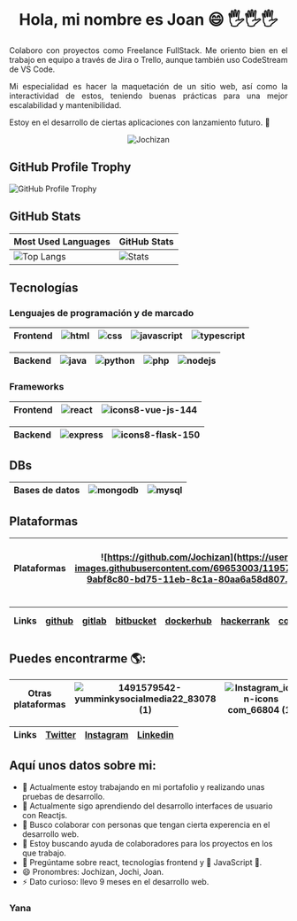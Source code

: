 <h1 align='center'> Hola, mi nombre es Joan 😄 🖐️🖐️🖐️ </h1>

<p align='justify'>
Colaboro con proyectos como Freelance FullStack. Me oriento bien en el trabajo en equipo a través de Jira o Trello, aunque también uso CodeStream de VS Code. 
</p>
<p align='justify'>
Mi especialidad es hacer la maquetación de un sitio web, así como la interactividad de estos, teniendo buenas prácticas para una mejor escalabilidad y mantenibilidad.
</p>
<p align='justify'>
Estoy en el desarrollo de ciertas aplicaciones con lanzamiento futuro. 🤠
</p>

<p align='center'>
  <img src='https://user-images.githubusercontent.com/69653003/112893349-2bdcf480-90a0-11eb-996e-89f6c7254ab5.jpg' alt='Jochizan'/>
</p>

## GitHub Profile Trophy

![GitHub Profile Trophy](https://github-profile-trophy.vercel.app/?username=Jochizan&theme=darkhub&margin-w=45)

## GitHub Stats

| Most Used Languages | GitHub Stats |
| ------------------- | ------------ |
| ![Top Langs](https://github-readme-stats.vercel.app/api/top-langs/?username=Jochizan&show_icons=true&hide_title=true&hide_border=true&bg_color=0d1117&text_color=f0f6fc&layout=compact) | ![Stats](https://github-readme-stats.vercel.app/api/?username=Jochizan&show_icons=true&hide_title=true&hide_border=true&bg_color=0d1117&text_color=f0f6fc) |

## Tecnologías

### Lenguajes de programación y de marcado

| Frontend | ![html](https://user-images.githubusercontent.com/69653003/119570219-6ea40b80-bd75-11eb-8703-4e7996ff4d90.png) | ![css](https://user-images.githubusercontent.com/69653003/119570225-719efc00-bd75-11eb-90b3-97c9e0affea8.png) | ![javascript](https://user-images.githubusercontent.com/69653003/119570226-72379280-bd75-11eb-8c56-b41dae8d385d.png) | ![typescript](https://user-images.githubusercontent.com/69653003/119570234-75328300-bd75-11eb-8c43-63ec8a2ffbfe.png) |
| -------- | -------- | -------- | -------- | -------- |

| Backend | ![java](https://user-images.githubusercontent.com/69653003/119570286-84193580-bd75-11eb-9297-dc3cd31a9084.png) | ![python](https://user-images.githubusercontent.com/69653003/119657705-de57dc00-bdf1-11eb-9523-e3150af482a4.png) | ![php](https://user-images.githubusercontent.com/69653003/119570261-7e235480-bd75-11eb-8335-05aed9beef90.png) |  ![nodejs](https://user-images.githubusercontent.com/69653003/119570255-7c599100-bd75-11eb-89ed-fe05b7c15eae.png) |
| ------- | ------- | ------- | ------- | ------- |

### Frameworks

| Frontend | ![react](https://user-images.githubusercontent.com/69653003/119570239-76fc4680-bd75-11eb-8baf-90413ae3c8f4.png) | ![icons8-vue-js-144](https://user-images.githubusercontent.com/69653003/127247139-70b8894c-7469-4d73-94e8-b01f753ec28d.png) |
| -------- | -------- | -------- |

| Backend | ![express](https://user-images.githubusercontent.com/69653003/119570283-83809f00-bd75-11eb-85fc-703f48ae74f1.png) | ![icons8-flask-150](https://user-images.githubusercontent.com/69653003/127247175-50742cc5-f98c-4048-9044-dd75acfbe679.png) |
| -------- | -------- | -------- |

## DBs

| Bases de datos | ![mongodb](https://user-images.githubusercontent.com/69653003/119570307-8bd8da00-bd75-11eb-9249-609a55234c35.png) | ![mysql](https://user-images.githubusercontent.com/69653003/119570309-8c717080-bd75-11eb-9ae0-d69e4cc630b4.png) |
| -------- | -------- | -------- |

## Plataformas

| Plataformas | ![https://github.com/Jochizan](https://user-images.githubusercontent.com/69653003/119570342-9abf8c80-bd75-11eb-8c1a-80aa6a58d807.png) | ![file_type_gitlab_icon_130579](https://user-images.githubusercontent.com/69653003/127249186-b16eeece-f608-45f1-8814-8fda596b936a.png) | ![bitbucket_icon_130979](https://user-images.githubusercontent.com/69653003/127249037-88a53fc7-803a-4684-b146-f3142236a2ee.png) | ![https://hub.docker.com/u/jochizan](https://user-images.githubusercontent.com/69653003/127245663-faa65a97-371f-45a2-9f60-e361d158332f.png) | ![https://www.hackerrank.com/Jochizan](https://user-images.githubusercontent.com/69653003/127247665-4bba2f77-a30d-4be8-aeb6-98ada884da4c.png) | ![https://codeforces.com/profile/remnyachizot2015](https://user-images.githubusercontent.com/69653003/127247308-126128b5-d8c1-4919-95a0-0f8ab7127f33.png) | ![https://developers.google.com/profile/u/100596963017130784226?utm_source=developers.google.com](https://user-images.githubusercontent.com/69653003/127247609-e89a75a0-83ae-4b15-ba24-2e99c0796c6c.png) |
| -------- | -------- | -------- | -------- | -------- | -------- | -------- | -------- |

| Links | [github](https://github.com/Jochizan) | [gitlab](https://gitlab.com/Jochizan) | [bitbucket](https://bitbucket.org/Jochizan/) | [dockerhub](https://hub.docker.com/u/jochizan) | [hackerrank](https://www.hackerrank.com/Jochizan) | [codeforces](https://codeforces.com/profile/remnyachizot2015) | [google developers](https://developers.google.com/profile/u/100596963017130784226?utm_source=developers.google.com) |
| -------- | -------- | -------- | -------- | -------- | -------- | -------- | -------- |

## Puedes encontrarme 🌎:

| Otras plataformas | ![1491579542-yumminkysocialmedia22_83078 (1)](https://user-images.githubusercontent.com/69653003/127248623-11d41aa6-1c1a-4919-bb3d-39146a420430.png) | ![Instagram_icon-icons com_66804 (1)](https://user-images.githubusercontent.com/69653003/127248655-db935cb6-4911-408b-9e7f-9b9691a96f38.png) | ![linkedin_icon-icons com_53609](https://user-images.githubusercontent.com/69653003/127248704-fa23bf1a-14a6-4a60-8575-ebbc9816edf7.png) |
| -------- | -------- | -------- | -------- |

| Links | [Twitter](https://twitter.com/@Jochizan) | [Instagram](https://www.instagram.com/jochizan/) | [Linkedin](https://www.linkedin.com/in/joan-jos%C3%A9-roca-hormaza-9a8b861b7/) |
| -------- | -------- | -------- | -------- |

## Aquí unos datos sobre mi:

- 🔭 Actualmente estoy trabajando en mi portafolio y realizando unas pruebas de desarrollo.
- 🌱 Actualmente sigo aprendiendo del desarrollo interfaces de usuario con Reactjs.
- 👯 Busco colaborar con personas que tengan cierta experencia en el desarrollo web.
- 🤔 Estoy buscando ayuda de colaboradores para los proyectos en los que trabajo.
- 💬 Pregúntame sobre react, tecnologías frontend y 💖 JavaScript 💙.
- 😄 Pronombres: Jochizan, Jochi, Joan.
- ⚡ Dato curioso: llevo 9 meses en el desarrollo web.

### Yana
